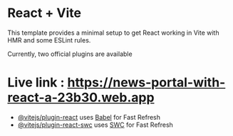 # React + Vite

This template provides a minimal setup to get React working in Vite with HMR and some ESLint rules.

Currently, two official plugins are available
# Live link :  https://news-portal-with-react-a-23b30.web.app

- [@vitejs/plugin-react](https://github.com/vitejs/vite-plugin-react/blob/main/packages/plugin-react/README.md) uses [Babel](https://babeljs.io/) for Fast Refresh
- [@vitejs/plugin-react-swc](https://github.com/vitejs/vite-plugin-react-swc) uses [SWC](https://swc.rs/) for Fast Refresh
